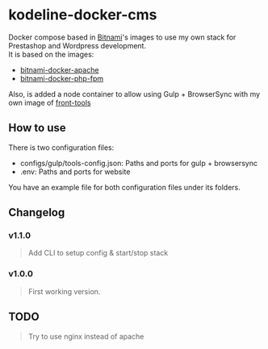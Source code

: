# kodeline-docker-cms

Docker compose based in [Bitnami](https://github.com/bitnami/)'s images to use my own stack for Prestashop and Wordpress development.  
It is based on the images:
- [bitnami-docker-apache](https://github.com/bitnami/bitnami-docker-apache)
- [bitnami-docker-php-fpm](https://github.com/bitnami/bitnami-docker-php-fpm)
 
 
Also, is added a node container to allow using Gulp + BrowserSync with my own image of [front-tools](https://github.com/jdominguez198/kodeline-toolset)

## How to use

There is two configuration files:
- configs/gulp/tools-config.json: Paths and ports for gulp + browsersync
- .env: Paths and ports for website

You have an example file for both configuration files under its folders.

## Changelog

### v1.1.0

> Add CLI to setup config & start/stop stack

### v1.0.0

> First working version.

## TODO

> Try to use nginx instead of apache